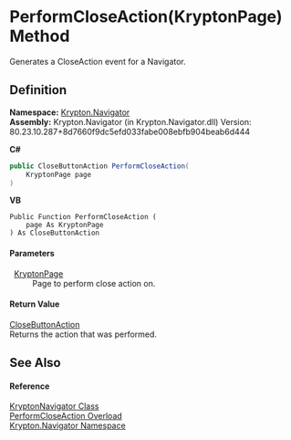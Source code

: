 # PerformCloseAction(KryptonPage) Method


Generates a CloseAction event for a Navigator.



## Definition
**Namespace:** <a href="a21ac074-d119-3dc6-bd1c-d3a12c0128bc.md">Krypton.Navigator</a>  
**Assembly:** Krypton.Navigator (in Krypton.Navigator.dll) Version: 80.23.10.287+8d7660f9dc5efd033fabe008ebfb904beab6d444

**C#**
``` C#
public CloseButtonAction PerformCloseAction(
	KryptonPage page
)
```
**VB**
``` VB
Public Function PerformCloseAction ( 
	page As KryptonPage
) As CloseButtonAction
```



#### Parameters
<dl><dt>  <a href="6152055e-8626-d35d-405b-6d965a03471a.md">KryptonPage</a></dt><dd>Page to perform close action on.</dd></dl>

#### Return Value
<a href="df6d0906-290b-1221-0461-e226fa5b5f56.md">CloseButtonAction</a>  
Returns the action that was performed.

## See Also


#### Reference
<a href="5b32a15b-85d7-1db8-3c10-e43632f905eb.md">KryptonNavigator Class</a>  
<a href="0951fd1e-60e8-427d-5d12-9d891167e773.md">PerformCloseAction Overload</a>  
<a href="a21ac074-d119-3dc6-bd1c-d3a12c0128bc.md">Krypton.Navigator Namespace</a>  
